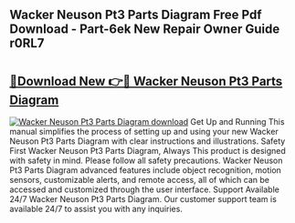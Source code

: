 ## Wacker Neuson Pt3 Parts Diagram Free Pdf Download - Part-6ek New Repair Owner Guide r0RL7

# <h2><a href="http://dfm9in7.blite.top/?on=Wacker+Neuson+Pt3+Parts+Diagram">🔗Download New 👉🔴 Wacker Neuson Pt3 Parts Diagram</a></h2>

[![Wacker Neuson Pt3 Parts Diagram download](https://i.imgur.com/lujVjoI.png)](http://dfm9in7.blite.top/?on=Wacker+Neuson+Pt3+Parts+Diagram)
Get Up and Running This manual simplifies the process of setting up and using your new Wacker Neuson Pt3 Parts Diagram with clear instructions and illustrations. Safety First Wacker Neuson Pt3 Parts Diagram, Always This product is designed with safety in mind. Please follow all safety precautions. Wacker Neuson Pt3 Parts Diagram advanced features include object recognition, motion sensors, customizable alerts, and remote access, all of which can be accessed and customized through the user interface. Support Available 24/7 Wacker Neuson Pt3 Parts Diagram. Our customer support team is available 24/7 to assist you with any inquiries.
